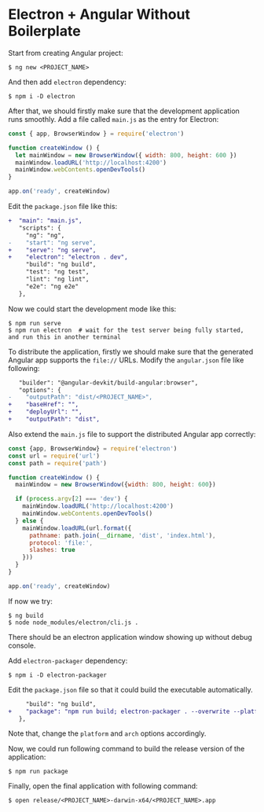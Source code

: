 # Electron + Angular Without Boilerplate

Start from creating Angular project:

```shell
$ ng new <PROJECT_NAME>
```

And then add `electron` dependency:

```shell
$ npm i -D electron
```

After that, we should firstly make sure that the development application runs smoothly. Add a file called `main.js` as the entry for Electron:

```javascript
const { app, BrowserWindow } = require('electron')

function createWindow () {
  let mainWindow = new BrowserWindow({ width: 800, height: 600 })
  mainWindow.loadURL('http://localhost:4200')
  mainWindow.webContents.openDevTools()
}

app.on('ready', createWindow)
```

Edit the `package.json` file like this:

```diff
+  "main": "main.js",
   "scripts": {
     "ng": "ng",
-    "start": "ng serve",
+    "serve": "ng serve",
+    "electron": "electron . dev",
     "build": "ng build",
     "test": "ng test",
     "lint": "ng lint",
     "e2e": "ng e2e"
   },
```

Now we could start the development mode like this:

```console
$ npm run serve
$ npm run electron  # wait for the test server being fully started, and run this in another terminal
```

To distribute the application, firstly we should make sure that the generated Angular app supports the `file://` URLs. Modify the `angular.json` file like following:

```diff
   "builder": "@angular-devkit/build-angular:browser",
   "options": {
-    "outputPath": "dist/<PROJECT_NAME>",
+    "baseHref": "",
+    "deployUrl": "",
+    "outputPath": "dist",
```

Also extend the `main.js` file to support the distributed Angular app correctly:

```javascript
const {app, BrowserWindow} = require('electron')
const url = require('url')
const path = require('path')

function createWindow () {
  mainWindow = new BrowserWindow({width: 800, height: 600})

  if (process.argv[2] === 'dev') {
    mainWindow.loadURL('http://localhost:4200')
    mainWindow.webContents.openDevTools()
  } else {
    mainWindow.loadURL(url.format({
      pathname: path.join(__dirname, 'dist', 'index.html'),
      protocol: 'file:',
      slashes: true
    }))
  }
}

app.on('ready', createWindow)
```

If now we try:

```console
$ ng build
$ node node_modules/electron/cli.js .
```

There should be an electron application window showing up without debug console.

Add `electron-packager` dependency:

```console
$ npm i -D electron-packager
```

Edit the `package.json` file so that it could build the executable automatically.

```diff
     "build": "ng build",
+    "package": "npm run build; electron-packager . --overwrite --platform=darwin --arch=x64 --prune=true --out=release",
   },
```

Note that, change the `platform` and `arch` options accordingly.

Now, we could run following command to build the release version of the application:

```console
$ npm run package
```

Finally, open the final application with following command:

```console
$ open release/<PROJECT_NAME>-darwin-x64/<PROJECT_NAME>.app
```
